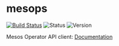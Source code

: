 # mesops

[![Build Status](https://travis-ci.org/miroswan/mesops.svg?branch=master)](https://travis-ci.org/miroswan/mesops)
![Status](https://img.shields.io/badge/status-beta-blue.svg)
![Version](https://img.shields.io/badge/version-v0.1.0-yellow.svg)

Mesos Operator API client: [Documentation](https://godoc.org/github.com/miroswan/mesops)
